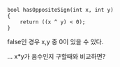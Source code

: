 ```
bool hasOppositeSign(int x, int y)
{
	return ((x ^ y) < 0);
}
```
false인 경우 x,y 중 0이 있을 수 있다.


... x*y가 음수인지 구할때와 비교하면?
